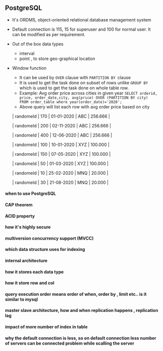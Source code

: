 ## PostgreSQL
* It's ORDMS, object-oriented relational database management system
* Default connection is 115, 15 for superuser and 100 for normal user. It can be modified as per requirement. 
* Out of the box data types 
    * interval
    * point , to store geo-graphical location
* Window function
    * It can be used by ```OVER``` clause with ```PARTITION BY ```clause    
    * It is used to get the  task done on subset of rows unlike ```GROUP BY``` which is used to get the task done on whole table row.
    * Example: Avg order price across cities in given year
    ``` SELECT orderid, price, order_date,city, avg(price) OVER (PARTITION BY city) FROM order_table where year(order_date)='2020'; ```
    * Above query will list each row with avg order price based on city 

   
    | randomeId | 170 | 01-01-2020 | ABC | 256.666 |

    | randomeId | 200 | 02-11-2020 | ABC | 256.666 |

    | randomeId | 400 | 12-06-2020 | ABC | 256.666 |
    
    | randomeId | 100 | 10-01-2020 | XYZ | 100.000 |

    | randomeId | 150 | 07-05-2020 | XYZ | 100.000 |
    
    | randomeId | 50 | 01-03-2020 | XYZ | 100.000 |
    
    | randomeId | 10 | 25-02-2020 | MNQ | 20.000 |

    | randomeId | 30 | 21-08-2020 | MNQ | 20.000 | 

#### when to use PostgreSQL
#### CAP theorem 
#### ACID property 
#### how it's highly secure 
#### multiversion concurrency support (MVCC)
#### which data structure uses for indexing
#### internal architecture
#### how it stores each data type
#### how it store row and col
#### query execution order means order of when, order by , limit etc.. is it similar to mysql 

#### master slave architecture, how and when replication happens , replication lag  

#### impact of more number of index in table
#### why the default  connection is less, so on default connection less number of servers can be connected problem while scalling the server 